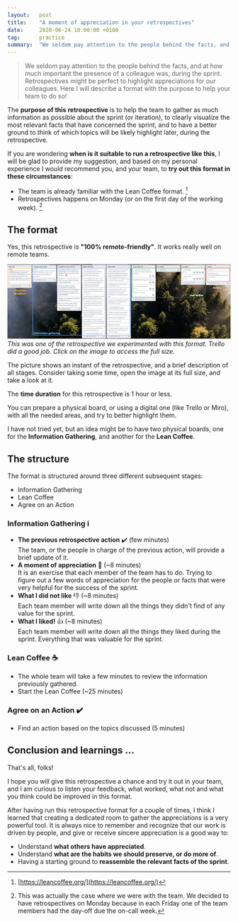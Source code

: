 ```yaml
---
layout:   post
title:    "A moment of appreciation in your retrospectives"
date:     2020-06-24 10:00:00 +0100
tag:      practice
summary:  "We seldom pay attention to the people behind the facts, and at how much important the presence of a colleague was, during the sprint. Retrospectives might be perfect to highlight appreciations for our colleagues. Here I will describe a format with the purpose to help your team to do so!"
---
```


> We seldom pay attention to the people behind the facts, and at how much important the presence of a colleague was, during the sprint. Retrospectives might be perfect to highlight appreciations for our colleagues. Here I will describe a format with the purpose to help your team to do so!

<!--more-->

The **purpose of this retrospective** is to help the team to gather as much information as possible about the sprint (or iteration), to clearly visualize the most relevant facts that have concerned the sprint, and to have a better ground to think of which topics will be likely highlight later, during the retrospective.

If you are wondering **when is it suitable to run a retrospective like this**, I will be glad to provide my suggestion, and based on my personal experience I would recommend you, and your team, to **try out this format in these circumstances**:

- The team is already familiar with the Lean Coffee format. [^1]
- Retrospectives happens on Monday (or on the first day of the working week). [^2]

## The format

Yes, this retrospective is **"100% remote-friendly"**. It works really well on remote teams.

[![The retrospective in action](/assets/trello-board-a-moment-of-appreciation-thumbnail.jpg)](/assets/trello-board-a-moment-of-appreciation-full.jpg)
_This was one of the retrospective we experimented with this format. Trello did a good job. Click on the image to access the full size._

The picture shows an instant of the retrospective, and a brief description of all stages. Consider taking some time, open the image at its full size, and take a look at it.

The **time duration** for this retrospective is 1 hour or less.

You can prepare a physical board, or using a digital one (like Trello or Miro), with all the needed areas, and try to better highlight them.

I have not tried yet, but an idea might be to have two physical boards, one for the **Information Gathering**, and another for the **Lean Coffee**.

<!-- Here we will go through each of the phase (or section) of the retrospective: -->
## The structure

The format is structured around three different subsequent stages:

- Information Gathering
- Lean Coffee
- Agree on an Action

### Information Gathering :information_source:

- **The previous retrospective action** :heavy_check_mark: (few minutes)<br/>
  The team, or the people in charge of the previous action, will provide a brief update of it.
- **A moment of appreciation** :pray: (~8 minutes)<br/>
  It is an exercise that each member of the team has to do. Trying to figure out a few words of appreciation for the people or facts that were very helpful for the success of the sprint.
- **What I did not like** :thumbsdown: (~8 minutes)<br/>
  Each team member will write down all the things they didn't find of any value for the sprint.
- **What I liked!** :thumbsup: (~8 minutes)<br/>
  Each team member will write down all the things they liked during the sprint. Everything that was valuable for the sprint.

### Lean Coffee :coffee:

- The whole team will take a few minutes to review the information previously gathered.
- Start the Lean Coffee (~25 minutes)

### Agree on an Action :heavy_check_mark:

- Find an action based on the topics discussed (5 minutes)

## Conclusion and learnings ...

That's all, folks!

I hope you will give this retrospective a chance and try it out in your team, and I am curious to listen your feedback, what worked, what not and what you think could be improved in this format.

After having run this retrospective format for a couple of times, I think I learned that creating a dedicated room to gather the appreciations is a very powerful tool. It is always nice to remember and recognize that our work is driven by people, and give or receive sincere appreciation is a good way to:

- Understand **what others have appreciated**.
- Understand **what are the habits we should preserve, or do more of**.
- Having a starting ground to **reassemble the relevant facts of the sprint**.

[^1]: [https://leancoffee.org/](https://leancoffee.org/)
[^2]: This was actually the case where we were with the team. We decided to have retrospectives on Monday because  in each Friday one of the team members had the day-off due the on-call week.
